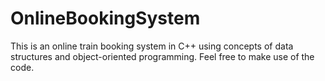 # OnlineBookingSystem
This is an online train booking system in C++ using concepts of data structures and object-oriented programming.
Feel free to make use of the code.
